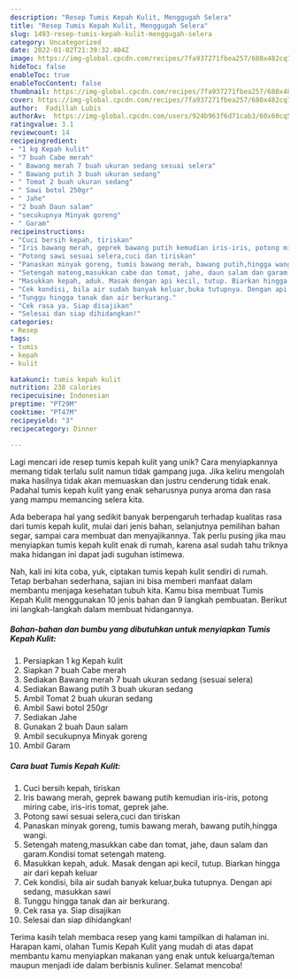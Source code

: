 ```yaml
---
description: "Resep Tumis Kepah Kulit, Menggugah Selera"
title: "Resep Tumis Kepah Kulit, Menggugah Selera"
slug: 1493-resep-tumis-kepah-kulit-menggugah-selera
category: Uncategorized
date: 2022-01-02T21:39:32.404Z
image: https://img-global.cpcdn.com/recipes/7fa937271fbea257/680x482cq70/tumis-kepah-kulit-foto-resep-utama.jpg
hideToc: false
enableToc: true
enableTocContent: false
thumbnail: https://img-global.cpcdn.com/recipes/7fa937271fbea257/680x482cq70/tumis-kepah-kulit-foto-resep-utama.jpg
cover: https://img-global.cpcdn.com/recipes/7fa937271fbea257/680x482cq70/tumis-kepah-kulit-foto-resep-utama.jpg
author:  Fadillah Lubis
authorAv:  https://img-global.cpcdn.com/users/924b963f6d71cab3/60x60cq50/avatar.jpg
ratingvalue: 3.1
reviewcount: 14
recipeingredient:
- "1 kg Kepah kulit"
- "7 buah Cabe merah"
- " Bawang merah 7 buah ukuran sedang sesuai selera"
- " Bawang putih 3 buah ukuran sedang"
- " Tomat 2 buah ukuran sedang"
- " Sawi botol 250gr"
- " Jahe"
- "2 buah Daun salam"
- "secukupnya Minyak goreng"
- " Garam"
recipeinstructions:
- "Cuci bersih kepah, tiriskan"
- "Iris bawang merah, geprek bawang putih kemudian iris-iris, potong miring cabe, iris-iris tomat, geprek jahe."
- "Potong sawi sesuai selera,cuci dan tiriskan"
- "Panaskan minyak goreng, tumis bawang merah, bawang putih,hingga wangi."
- "Setengah mateng,masukkan cabe dan tomat, jahe, daun salam dan garam.Kondisi tomat setengah mateng."
- "Masukkan kepah, aduk. Masak dengan api kecil, tutup. Biarkan hingga air dari kepah keluar"
- "Cek kondisi, bila air sudah banyak keluar,buka tutupnya. Dengan api sedang, masukkan sawi"
- "Tunggu hingga tanak dan air berkurang."
- "Cek rasa ya. Siap disajikan"
- "Selesai dan siap dihidangkan!"
categories:
- Resep
tags:
- tumis
- kepah
- kulit

katakunci: tumis kepah kulit 
nutrition: 238 calories
recipecuisine: Indonesian
preptime: "PT29M"
cooktime: "PT47M"
recipeyield: "3"
recipecategory: Dinner

---
```



Lagi mencari ide resep tumis kepah kulit yang unik? Cara menyiapkannya memang tidak terlalu sulit namun tidak gampang juga. Jika keliru mengolah maka hasilnya tidak akan memuaskan dan justru cenderung tidak enak. Padahal tumis kepah kulit yang enak seharusnya punya aroma dan rasa yang mampu memancing selera kita.


Ada beberapa hal yang sedikit banyak berpengaruh terhadap kualitas rasa dari tumis kepah kulit, mulai dari jenis bahan, selanjutnya pemilihan bahan segar, sampai cara membuat dan menyajikannya. Tak perlu pusing jika mau menyiapkan tumis kepah kulit enak di rumah, karena asal sudah tahu triknya maka hidangan ini dapat jadi suguhan istimewa.




Nah, kali ini kita coba, yuk, ciptakan tumis kepah kulit sendiri di rumah. Tetap berbahan sederhana, sajian ini bisa memberi manfaat dalam membantu menjaga kesehatan tubuh kita. Kamu bisa membuat Tumis Kepah Kulit menggunakan 10 jenis bahan dan 9 langkah pembuatan. Berikut ini langkah-langkah dalam membuat hidangannya.

<!--inarticleads1-->

##### Bahan-bahan dan bumbu yang dibutuhkan untuk menyiapkan Tumis Kepah Kulit:

1. Persiapkan 1 kg Kepah kulit
1. Siapkan 7 buah Cabe merah
1. Sediakan  Bawang merah 7 buah ukuran sedang (sesuai selera)
1. Sediakan  Bawang putih 3 buah ukuran sedang
1. Ambil  Tomat 2 buah ukuran sedang
1. Ambil  Sawi botol 250gr
1. Sediakan  Jahe
1. Gunakan 2 buah Daun salam
1. Ambil secukupnya Minyak goreng
1. Ambil  Garam




<!--inarticleads2-->

##### Cara buat Tumis Kepah Kulit:

1. Cuci bersih kepah, tiriskan
1. Iris bawang merah, geprek bawang putih kemudian iris-iris, potong miring cabe, iris-iris tomat, geprek jahe.
1. Potong sawi sesuai selera,cuci dan tiriskan
1. Panaskan minyak goreng, tumis bawang merah, bawang putih,hingga wangi.
1. Setengah mateng,masukkan cabe dan tomat, jahe, daun salam dan garam.Kondisi tomat setengah mateng.
1. Masukkan kepah, aduk. Masak dengan api kecil, tutup. Biarkan hingga air dari kepah keluar
1. Cek kondisi, bila air sudah banyak keluar,buka tutupnya. Dengan api sedang, masukkan sawi
1. Tunggu hingga tanak dan air berkurang.
1. Cek rasa ya. Siap disajikan
1. Selesai dan siap dihidangkan!



Terima kasih telah membaca resep yang kami tampilkan di halaman ini. Harapan kami, olahan Tumis Kepah Kulit yang mudah di atas dapat membantu kamu menyiapkan makanan yang enak untuk keluarga/teman maupun menjadi ide dalam berbisnis kuliner. Selamat mencoba!
